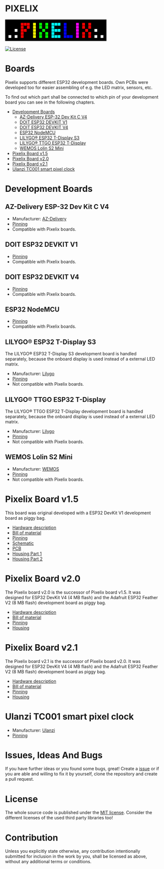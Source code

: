 # PIXELIX <!-- omit in toc -->
![PIXELIX](../images/LogoBlack.png)

[![License](https://img.shields.io/badge/license-MIT-blue.svg)](http://choosealicense.com/licenses/mit/)

# Boards <!-- omit in toc -->
Pixelix supports different ESP32 development boards. Own PCBs were developed too for easier assembling of e.g. the LED matrix, sensors, etc.

To find out which part shall be connected to which pin of your development board you can see in the following chapters.

* [Development Boards](#development-boards)
  * [AZ-Delivery ESP-32 Dev Kit C V4](#az-delivery-esp-32-dev-kit-c-v4)
  * [DOIT ESP32 DEVKIT V1](#doit-esp32-devkit-v1)
  * [DOIT ESP32 DEVKIT V4](#doit-esp32-devkit-v4)
  * [ESP32 NodeMCU](#esp32-nodemcu)
  * [LILYGO® ESP32 T-Display S3](#lilygo-esp32-t-display-s3)
  * [LILYGO® TTGO ESP32 T-Display](#lilygo-ttgo-esp32-t-display)
  * [WEMOS Lolin S2 Mini](#wemos-lolin-s2-mini)
* [Pixelix Board v1.5](#pixelix-board-v15)
* [Pixelix Board v2.0](#pixelix-board-v20)
* [Pixelix Board v2.1](#pixelix-board-v21)
* [Ulanzi TC001 smart pixel clock](#ulanzi-tc001-smart-pixel-clock)

# Development Boards

## AZ-Delivery ESP-32 Dev Kit C V4
* Manufacturer: [AZ-Delivery](https://www.az-delivery.de/products/esp-32-dev-kit-c-v4)
* [Pinning](../../config/board.ini)
* Compatible with Pixelix boards.

## DOIT ESP32 DEVKIT V1
* [Pinning](../../config/board.ini)
* Compatible with Pixelix boards.

## DOIT ESP32 DEVKIT V4
* [Pinning](../../config/board.ini)
* Compatible with Pixelix boards.

## ESP32 NodeMCU
* [Pinning](../../config/board.ini)
* Compatible with Pixelix boards.

## LILYGO&reg; ESP32 T-Display S3
The LILYGO&reg; ESP32 T-Display S3 development board is handled separately, because the onboard display is used instead of a external LED matrix.

* Manufacturer: [Lilygo](https://www.lilygo.cc/products/t-display-s3)
* [Pinning](../../config/board.ini)
* Not compatible with Pixelix boards.

## LILYGO&reg; TTGO ESP32 T-Display
The LILYGO&reg; TTGO ESP32 T-Display development board is handled separately, because the onboard display is used instead of a external LED matrix.

* Manufacturer: [Lilygo](http://www.lilygo.cn/prod_view.aspx?TypeId=50033&Id=1126&FId=t3:50033:3)
* [Pinning](../../config/board.ini)
* Not compatible with Pixelix boards.

## WEMOS Lolin S2 Mini
* Manufacturer: [WEMOS](https://www.wemos.cc/en/latest/s2/s2_mini.html)
* [Pinning](../../config/board.ini)
* Not compatible with Pixelix boards.

# Pixelix Board v1.5
This board was original developed with a ESP32 DevKit V1 development board as piggy bag.
* [Hardware description](./pixelix/v1.5/ELECTRONIC.md)
* [Bill of material](./pixelix/v1.5/BOM.md)
* [Pinning](../../lib/HalLedMatrix/Board.h)
* [Schematic](./pixelix/v1.5/schematics/)
* [PCB](./pixelix/v1.5/pcb/)
* [Housing Part 1](https://www.thingiverse.com/thing:2791276)
* [Housing Part 2](https://www.thingiverse.com/thing:3884621)

# Pixelix Board v2.0
The Pixelix board v2.0 is the successor of Pixelix board v1.5. It was designed for ESP32 DevKit V4 (4 MB flash) and the Adafruit ESP32 Feather V2 (8 MB flash) development board as piggy bag.
* [Hardware description](./pixelix/v2.0/ELECTRONIC.md)
* [Bill of material](./pixelix/v2.0/BOM.md)
* [Pinning](../../lib/HalLedMatrix/Board.h)
* [Housing](./pixelix/v2.0/3D-files/)

# Pixelix Board v2.1
The Pixelix board v2.1 is the successor of Pixelix board v2.0. It was designed for ESP32 DevKit V4 (4 MB flash) and the Adafruit ESP32 Feather V2 (8 MB flash) development board as piggy bag.
* [Hardware description](./pixelix/v2.1/ELECTRONIC.md)
* [Bill of material](./pixelix/v2.1/BOM.md)
* [Pinning](../../lib/HalLedMatrix/Board.h)
* [Housing](./pixelix/v2.1/3D-files/)

# Ulanzi TC001 smart pixel clock
* Manufacturer: [Ulanzi](https://www.ulanzi.com/products/ulanzi-pixel-smart-clock-2882)
* [Pinning](../../config/board.ini)

# Issues, Ideas And Bugs <!-- omit in toc -->
If you have further ideas or you found some bugs, great! Create a [issue](https://github.com/BlueAndi/esp-rgb-led-matrix/issues) or if you are able and willing to fix it by yourself, clone the repository and create a pull request.

# License <!-- omit in toc -->
The whole source code is published under the [MIT license](http://choosealicense.com/licenses/mit/).
Consider the different licenses of the used third party libraries too!

# Contribution <!-- omit in toc -->
Unless you explicitly state otherwise, any contribution intentionally submitted for inclusion in the work by you, shall be licensed as above, without any
additional terms or conditions.
